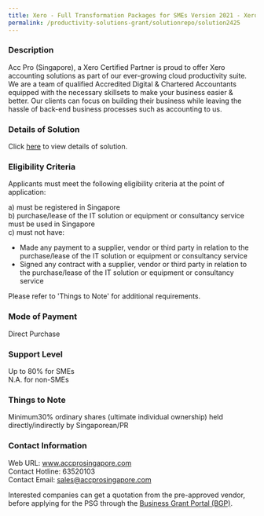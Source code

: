 ```yaml
---
title: Xero - Full Transformation Packages for SMEs Version 2021 - Xero Premium - Full Digital Transformation Package - for Micro Business
permalink: /productivity-solutions-grant/solutionrepo/solution2425
---
```


### Description

Acc Pro (Singapore), a Xero Certified Partner is proud to offer Xero accounting solutions as part of our ever-growing cloud productivity suite. We are a team of qualified Accredited Digital & Chartered Accountants equipped with the necessary skillsets to make your business easier & better. Our clients can focus on building their business while leaving the hassle of back-end business processes such as accounting to us.

### Details of Solution

Click <a href='https://www.gobusiness.gov.sg/images/psg/Acc_Pro_Xero_20210222_Desensitised_Annex_3_Part_4.pdf' target='_blank' rel='noopener'>here</a> to view details of solution.

### Eligibility Criteria

Applicants must meet the following eligibility criteria at the point of application:

a) must be registered in Singapore <br>
b) purchase/lease of the IT solution or equipment or consultancy service must be used in Singapore <br>
c) must not have:
- Made any payment to a supplier, vendor or third party in relation to the purchase/lease of the IT solution or equipment or consultancy service
- Signed any contract with a supplier, vendor or third party in relation to the purchase/lease of the IT solution or equipment or consultancy service

Please refer to 'Things to Note' for additional requirements.

### Mode of Payment
Direct Purchase

### Support Level
Up to 80% for SMEs <br>
N.A. for non-SMEs

### Things to Note
Minimum30% ordinary shares (ultimate individual ownership) held directly/indirectly by Singaporean/PR

### Contact Information
Web URL: www.accprosingapore.com <br>Contact Hotline: 63520103 <br>Contact Email: sales@accprosingapore.com <br>

Interested companies can get a quotation from the pre-approved vendor, before applying for the PSG through the <a target='_blank' rel='noopener' href='https://www.businessgrants.gov.sg/'>Business Grant Portal (BGP)</a>.
